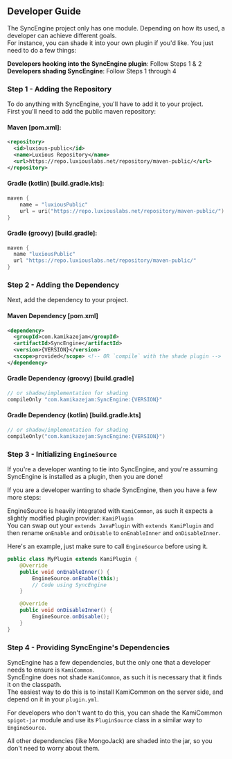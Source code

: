 ## Developer Guide

The SyncEngine project only has one module. Depending on how its used, a developer can achieve different goals.  
For instance, you can shade it into your own plugin if you'd like. You just need to do a few things:

**Developers hooking into the SyncEngine plugin**: Follow Steps 1 & 2  
**Developers shading SyncEngine**: Follow Steps 1 through 4

### Step 1 - Adding the Repository
To do anything with SyncEngine, you'll have to add it to your project.  
First you'll need to add the public maven repository:
#### Maven [pom.xml]:
```xml
<repository>
  <id>luxious-public</id>
  <name>Luxious Repository</name>
  <url>https://repo.luxiouslabs.net/repository/maven-public/</url>
</repository>
```
#### Gradle (kotlin) [build.gradle.kts]:
```kotlin
maven {
    name = "luxiousPublic"
    url = uri("https://repo.luxiouslabs.net/repository/maven-public/")
}
```
#### Gradle (groovy) [build.gradle]:
```groovy
maven {
  name "luxiousPublic"
  url "https://repo.luxiouslabs.net/repository/maven-public/"
}
```

### Step 2 - Adding the Dependency
Next, add the dependency to your project.
#### Maven Dependency [pom.xml]
```xml
<dependency>
  <groupId>com.kamikazejam</groupId>
  <artifactId>SyncEngine</artifactId>
  <version>{VERSION}</version>
  <scope>provided</scope> <!-- OR `compile` with the shade plugin -->
</dependency>
```

#### Gradle Dependency (groovy) [build.gradle]
```groovy
// or shadow/implementation for shading
compileOnly "com.kamikazejam:SyncEngine:{VERSION}"
```

#### Gradle Dependency (kotlin) [build.gradle.kts]
```kotlin
// or shadow/implementation for shading
compileOnly("com.kamikazejam:SyncEngine:{VERSION}")
```


### Step 3 - Initializing `EngineSource`
If you're a developer wanting to tie into SyncEngine, and you're assuming SyncEngine is installed as a plugin, then you are done!  

If you are a developer wanting to shade SyncEngine, then you have a few more steps:

EngineSource is heavily integrated with `KamiCommon`, as such it expects a slightly modified plugin provider: `KamiPlugin`  
You can swap out your `extends JavaPlugin` with `extends KamiPlugin` and then rename `onEnable` and `onDisable` to `onEnableInner` and `onDisableInner`.

Here's an example, just make sure to call `EngineSource` before using it.
```java
public class MyPlugin extends KamiPlugin {
    @Override
    public void onEnableInner() {
        EngineSource.onEnable(this);
        // Code using SyncEngine
    }

    @Override
    public void onDisableInner() {
        EngineSource.onDisable();
    }
}
```

### Step 4 - Providing SyncEngine's Dependencies
SyncEngine has a few dependencies, but the only one that a developer needs to ensure is `KamiCommon`.  
SyncEngine does not shade `KamiCommon`, as such it is necessary that it finds it on the classpath.  
The easiest way to do this is to install KamiCommon on the server side, and depend on it in your `plugin.yml`.  

For developers who don't want to do this, you can shade the KamiCommon `spigot-jar` module and use its `PluginSource` class in a similar way to `EngineSource`.

All other dependencies (like MongoJack) are shaded into the jar, so you don't need to worry about them.



